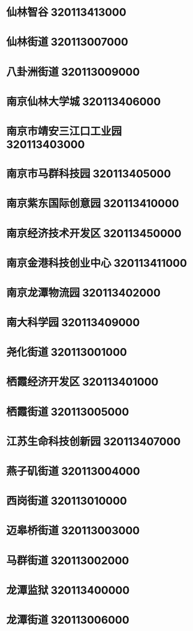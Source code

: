 # 仙林智谷 320113413000
# 仙林街道 320113007000
# 八卦洲街道 320113009000
# 南京仙林大学城 320113406000
# 南京市靖安三江口工业园 320113403000
# 南京市马群科技园 320113405000
# 南京紫东国际创意园 320113410000
# 南京经济技术开发区 320113450000
# 南京金港科技创业中心 320113411000
# 南京龙潭物流园 320113402000
# 南大科学园 320113409000
# 尧化街道 320113001000
# 栖霞经济开发区 320113401000
# 栖霞街道 320113005000
# 江苏生命科技创新园 320113407000
# 燕子矶街道 320113004000
# 西岗街道 320113010000
# 迈皋桥街道 320113003000
# 马群街道 320113002000
# 龙潭监狱 320113400000
# 龙潭街道 320113006000
